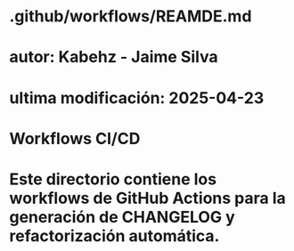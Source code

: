 # .github/workflows/REAMDE.md 
# autor: Kabehz - Jaime Silva
# ultima modificación: 2025-04-23
# Workflows CI/CD

# Este directorio contiene los workflows de GitHub Actions para la generación de CHANGELOG y refactorización automática.